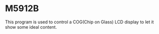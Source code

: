 # M5912B
This program is used to control a COG(Chip on Glass) LCD display to let it show some ideal content.
